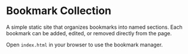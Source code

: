 # Bookmark Collection

A simple static site that organizes bookmarks into named sections.
Each bookmark can be added, edited, or removed directly from the page.

Open `index.html` in your browser to use the bookmark manager.
